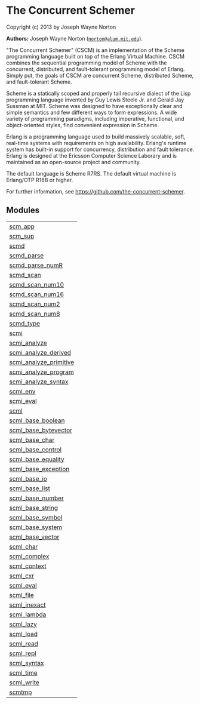 

# The Concurrent Schemer #

Copyright (c) 2013 by Joseph Wayne Norton

__Authors:__ Joseph Wayne Norton ([`norton@alum.mit.edu`](mailto:norton@alum.mit.edu)).
<p>"The Concurrent Schemer" (CSCM) is an implementation of the Scheme
programming language built on top of the Erlang Virtual Machine.  CSCM
combines the sequential programming model of Scheme with the
concurrent, distributed, and fault-tolerant programming model of
Erlang.  Simply put, the goals of CSCM are concurrent Scheme,
distributed Scheme, and fault-tolerant Scheme.</p>
<p>Scheme is a statically scoped and properly tail recursive dialect of
the Lisp programming language invented by Guy Lewis Steele Jr. and
Gerald Jay Sussman at MIT.  Scheme was designed to have exceptionally
clear and simple semantics and few different ways to form expressions.
A wide variety of programming paradigms, including imperative,
functional, and object-oriented styles, find convenient expression in
Scheme.</p>
<p>Erlang is a programming language used to build massively scalable,
soft, real-time systems with requirements on high availability.
Erlang's runtime system has built-in support for concurrency,
distribution and fault tolerance.  Erlang is designed at the Ericsson
Computer Science Laborary and is maintained as an open-source project
and community.</p>
<p>The default language is Scheme R7RS.  The default virtual machine is
Erlang/OTP R16B or higher.</p>
<p>For further information, see
<a href="https://github.com/the-concurrent-schemer">https://github.com/the-concurrent-schemer</a>.</p>


## Modules ##


<table width="100%" border="0" summary="list of modules">
<tr><td><a href="scm_app.md" class="module">scm_app</a></td></tr>
<tr><td><a href="scm_sup.md" class="module">scm_sup</a></td></tr>
<tr><td><a href="scmd.md" class="module">scmd</a></td></tr>
<tr><td><a href="scmd_parse.md" class="module">scmd_parse</a></td></tr>
<tr><td><a href="scmd_parse_numR.md" class="module">scmd_parse_numR</a></td></tr>
<tr><td><a href="scmd_scan.md" class="module">scmd_scan</a></td></tr>
<tr><td><a href="scmd_scan_num10.md" class="module">scmd_scan_num10</a></td></tr>
<tr><td><a href="scmd_scan_num16.md" class="module">scmd_scan_num16</a></td></tr>
<tr><td><a href="scmd_scan_num2.md" class="module">scmd_scan_num2</a></td></tr>
<tr><td><a href="scmd_scan_num8.md" class="module">scmd_scan_num8</a></td></tr>
<tr><td><a href="scmd_type.md" class="module">scmd_type</a></td></tr>
<tr><td><a href="scmi.md" class="module">scmi</a></td></tr>
<tr><td><a href="scmi_analyze.md" class="module">scmi_analyze</a></td></tr>
<tr><td><a href="scmi_analyze_derived.md" class="module">scmi_analyze_derived</a></td></tr>
<tr><td><a href="scmi_analyze_primitive.md" class="module">scmi_analyze_primitive</a></td></tr>
<tr><td><a href="scmi_analyze_program.md" class="module">scmi_analyze_program</a></td></tr>
<tr><td><a href="scmi_analyze_syntax.md" class="module">scmi_analyze_syntax</a></td></tr>
<tr><td><a href="scmi_env.md" class="module">scmi_env</a></td></tr>
<tr><td><a href="scmi_eval.md" class="module">scmi_eval</a></td></tr>
<tr><td><a href="scml.md" class="module">scml</a></td></tr>
<tr><td><a href="scml_base_boolean.md" class="module">scml_base_boolean</a></td></tr>
<tr><td><a href="scml_base_bytevector.md" class="module">scml_base_bytevector</a></td></tr>
<tr><td><a href="scml_base_char.md" class="module">scml_base_char</a></td></tr>
<tr><td><a href="scml_base_control.md" class="module">scml_base_control</a></td></tr>
<tr><td><a href="scml_base_equality.md" class="module">scml_base_equality</a></td></tr>
<tr><td><a href="scml_base_exception.md" class="module">scml_base_exception</a></td></tr>
<tr><td><a href="scml_base_io.md" class="module">scml_base_io</a></td></tr>
<tr><td><a href="scml_base_list.md" class="module">scml_base_list</a></td></tr>
<tr><td><a href="scml_base_number.md" class="module">scml_base_number</a></td></tr>
<tr><td><a href="scml_base_string.md" class="module">scml_base_string</a></td></tr>
<tr><td><a href="scml_base_symbol.md" class="module">scml_base_symbol</a></td></tr>
<tr><td><a href="scml_base_system.md" class="module">scml_base_system</a></td></tr>
<tr><td><a href="scml_base_vector.md" class="module">scml_base_vector</a></td></tr>
<tr><td><a href="scml_char.md" class="module">scml_char</a></td></tr>
<tr><td><a href="scml_complex.md" class="module">scml_complex</a></td></tr>
<tr><td><a href="scml_context.md" class="module">scml_context</a></td></tr>
<tr><td><a href="scml_cxr.md" class="module">scml_cxr</a></td></tr>
<tr><td><a href="scml_eval.md" class="module">scml_eval</a></td></tr>
<tr><td><a href="scml_file.md" class="module">scml_file</a></td></tr>
<tr><td><a href="scml_inexact.md" class="module">scml_inexact</a></td></tr>
<tr><td><a href="scml_lambda.md" class="module">scml_lambda</a></td></tr>
<tr><td><a href="scml_lazy.md" class="module">scml_lazy</a></td></tr>
<tr><td><a href="scml_load.md" class="module">scml_load</a></td></tr>
<tr><td><a href="scml_read.md" class="module">scml_read</a></td></tr>
<tr><td><a href="scml_repl.md" class="module">scml_repl</a></td></tr>
<tr><td><a href="scml_syntax.md" class="module">scml_syntax</a></td></tr>
<tr><td><a href="scml_time.md" class="module">scml_time</a></td></tr>
<tr><td><a href="scml_write.md" class="module">scml_write</a></td></tr>
<tr><td><a href="scmtmp.md" class="module">scmtmp</a></td></tr></table>

